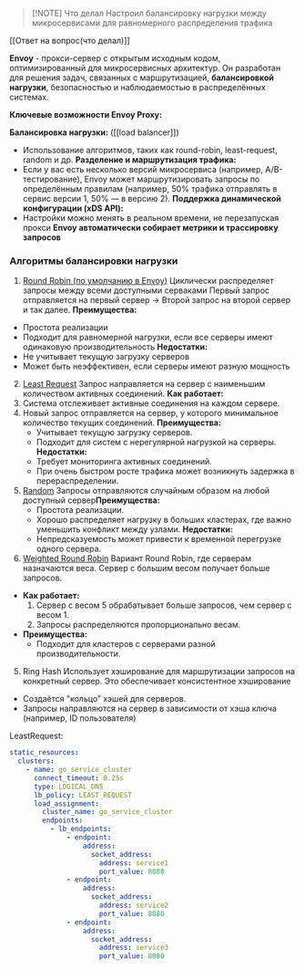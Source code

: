 
> [!NOTE] Что делал
Настроил балансировку нагрузки между микросервисами для равномерного распределения трафика

[[Ответ на вопрос(что делал)]]

**Envoy** - прокси-сервер с открытым исходным кодом, оптимизированный для микросервисных архитектур. Он разработан для решения задач, связанных с маршрутизацией, **балансировкой нагрузки**, безопасностью и наблюдаемостью в распределённых системах.

**Ключевые возможности Envoy Proxy:**

**Балансировка нагрузки:** ([[load balancer]])
- Использование алгоритмов, таких как round-robin, least-request, random и др.
**Разделение и маршрутизация трафика:**
- Если у вас есть несколько версий микросервиса (например, A/B-тестирование), Envoy может маршрутизировать запросы по определённым правилам (например, 50% трафика отправлять в сервис версии 1, 50% — в версию 2).
**Поддержка динамической конфигурации (xDS API):**
- Настройки можно менять в реальном времени, не перезапуская прокси
**Envoy автоматически собирает метрики и трассировку запросов**


### **Алгоритмы балансировки нагрузки**
 1. <u>Round Robin (по умолчанию в Envoy)</u>
Циклически распределяет запросы между всеми доступными серваками
Первый запрос отправляется на первый сервер -> Второй запрос на второй сервер и так далее.
**Преимущества:**
- Простота реализации
- Подходит для равномерной нагрузки, если все серверы имеют одинаковую производительность
**Недостатки:**
- Не учитывает текущую загрузку серверов
- Может быть неэффективен, если серверы имеют разную мощность

2. <u>Least Request</u>
Запрос направляется на сервер с наименьшим количеством активных соединений.
**Как работает:**
1. Система отслеживает активные соединения на каждом сервере.
2. Новый запрос отправляется на сервер, у которого минимальное количество текущих соединений.
 **Преимущества:**
    - Учитывает текущую загрузку серверов.
    - Подходит для систем с нерегулярной нагрузкой на серверы.
 **Недостатки:**
    - Требует мониторинга активных соединений.
    - При очень быстром росте трафика может возникнуть задержка в перераспределении.
3. <u>Random</u>
Запросы отправляются случайным образом на любой доступный сервер**Преимущества:**
    - Простота реализации.
    - Хорошо распределяет нагрузку в больших кластерах, где важно уменьшить конфликт между узлами.
**Недостатки:**
    - Непредсказуемость может привести к временной перегрузке одного сервера.
4. <u>Weighted Round Robin</u>
Вариант Round Robin, где серверам назначаются веса. Сервер с большим весом получает больше запросов.
- **Как работает:**
    1. Сервер с весом 5 обрабатывает больше запросов, чем сервер с весом 1.
    2. Запросы распределяются пропорционально весам.
- **Преимущества:**
    - Подходит для кластеров с серверами разной производительности.
5. Ring Hash
Использует хэширование для маршрутизации запросов на конкретный сервер. Это обеспечивает консистентное хэширование
- Создаётся "кольцо" хэшей для серверов.
- Запросы направляются на сервер в зависимости от хэша ключа (например, ID пользователя)


LeastRequest:
```yml
static_resources:
  clusters:
    - name: go_service_cluster
      connect_timeout: 0.25s
      type: LOGICAL_DNS
      lb_policy: LEAST_REQUEST
      load_assignment:
        cluster_name: go_service_cluster
        endpoints:
          - lb_endpoints:
              - endpoint:
                  address:
                    socket_address:
                      address: service1
                      port_value: 8080
              - endpoint:
                  address:
                    socket_address:
                      address: service2
                      port_value: 8080
              - endpoint:
                  address:
                    socket_address:
                      address: service3
                      port_value: 8080
```